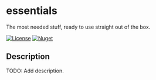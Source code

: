 # essentials

The most needed stuff, ready to use straight out of the box.

[![License](https://img.shields.io/github/license/rumrunner0/essentials?label=license)](https://github.com/rumrunner0/essentials/blob/main/LICENSE)
[![Nuget](https://img.shields.io/nuget/v/Rumble.Essentials?label=nuget)](https://www.nuget.org/packages/Rumble.Essentials)

## Description
TODO: Add description.
